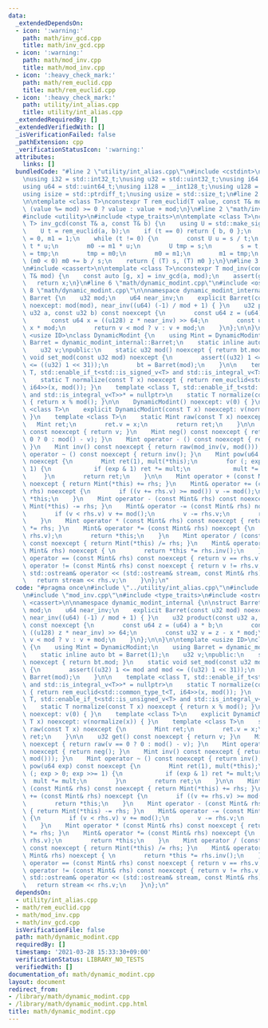 ```yaml
---
data:
  _extendedDependsOn:
  - icon: ':warning:'
    path: math/inv_gcd.cpp
    title: math/inv_gcd.cpp
  - icon: ':warning:'
    path: math/mod_inv.cpp
    title: math/mod_inv.cpp
  - icon: ':heavy_check_mark:'
    path: math/rem_euclid.cpp
    title: math/rem_euclid.cpp
  - icon: ':heavy_check_mark:'
    path: utility/int_alias.cpp
    title: utility/int_alias.cpp
  _extendedRequiredBy: []
  _extendedVerifiedWith: []
  _isVerificationFailed: false
  _pathExtension: cpp
  _verificationStatusIcon: ':warning:'
  attributes:
    links: []
  bundledCode: "#line 2 \"utility/int_alias.cpp\"\n#include <cstdint>\n#include <cstddef>\n\
    \nusing i32 = std::int32_t;\nusing u32 = std::uint32_t;\nusing i64 = std::int64_t;\n\
    using u64 = std::uint64_t;\nusing i128 = __int128_t;\nusing u128 = __uint128_t;\n\
    using isize = std::ptrdiff_t;\nusing usize = std::size_t;\n#line 2 \"math/rem_euclid.cpp\"\
    \n\ntemplate <class T>\nconstexpr T rem_euclid(T value, const T& mod) {\n    return\
    \ (value %= mod) >= 0 ? value : value + mod;\n}\n#line 2 \"math/inv_gcd.cpp\"\n\
    #include <utility>\n#include <type_traits>\n\ntemplate <class T>\nconstexpr std::pair<T,\
    \ T> inv_gcd(const T& a, const T& b) {\n    using U = std::make_signed_t<T>;\n\
    \    U t = rem_euclid(a, b);\n    if (t == 0) return { b, 0 };\n    U s = b, m0\
    \ = 0, m1 = 1;\n    while (t != 0) {\n        const U u = s / t;\n        s -=\
    \ t * u;\n        m0 -= m1 * u;\n        U tmp = s;\n        s = t;\n        t\
    \ = tmp;\n        tmp = m0;\n        m0 = m1;\n        m1 = tmp;\n    }\n    if\
    \ (m0 < 0) m0 += b / s;\n    return { (T) s, (T) m0 };\n}\n#line 3 \"math/mod_inv.cpp\"\
    \n#include <cassert>\n\ntemplate <class T>\nconstexpr T mod_inv(const T& a, const\
    \ T& mod) {\n    const auto [g, x] = inv_gcd(a, mod);\n    assert(g == 1);\n \
    \   return x;\n}\n#line 6 \"math/dynamic_modint.cpp\"\n#include <ostream>\n#line\
    \ 8 \"math/dynamic_modint.cpp\"\n\nnamespace dynamic_modint_internal {\n\nstruct\
    \ Barret {\n    u32 mod;\n    u64 near_inv;\n    explicit Barret(const u32 mod)\
    \ noexcept: mod(mod), near_inv((u64) (-1) / mod + 1) { }\n    u32 product(const\
    \ u32 a, const u32 b) const noexcept {\n        const u64 z = (u64) a * b;\n \
    \       const u64 x = ((u128) z * near_inv) >> 64;\n        const u32 v = z -\
    \ x * mod;\n        return v < mod ? v : v + mod;\n    }\n};\n\n}\n\ntemplate\
    \ <usize ID>\nclass DynamicModint {\n    using Mint = DynamicModint;\n    using\
    \ Barret = dynamic_modint_internal::Barret;\n    static inline auto bt = Barret(1);\n\
    \    u32 v;\npublic:\n    static u32 mod() noexcept { return bt.mod; }\n    static\
    \ void set_mod(const u32 mod) noexcept {\n        assert((u32) 1 <= mod and mod\
    \ <= ((u32) 1 << 31));\n        bt = Barret(mod);\n    }\n\n    template <class\
    \ T, std::enable_if_t<std::is_signed_v<T> and std::is_integral_v<T>>* = nullptr>\n\
    \    static T normalize(const T x) noexcept { return rem_euclid<std::common_type_t<T,\
    \ i64>>(x, mod()); }\n    template <class T, std::enable_if_t<std::is_unsigned_v<T>\
    \ and std::is_integral_v<T>>* = nullptr>\n    static T normalize(const T x) noexcept\
    \ { return x % mod(); }\n\n    DynamicModint() noexcept: v(0) { }\n    template\
    \ <class T>\n    explicit DynamicModint(const T x) noexcept: v(normalize(x)) {\
    \ }\n    template <class T>\n    static Mint raw(const T x) noexcept {\n     \
    \   Mint ret;\n        ret.v = x;\n        return ret;\n    }\n\n    u32 get()\
    \ const noexcept { return v; }\n    Mint neg() const noexcept { return raw(v ==\
    \ 0 ? 0 : mod() - v); }\n    Mint operator - () const noexcept { return neg();\
    \ }\n    Mint inv() const noexcept { return raw(mod_inv(v, mod())); }\n    Mint\
    \ operator ~ () const noexcept { return inv(); }\n    Mint pow(u64 exp) const\
    \ noexcept {\n        Mint ret(1), mult(*this);\n        for (; exp > 0; exp >>=\
    \ 1) {\n            if (exp & 1) ret *= mult;\n            mult *= mult;\n   \
    \     }\n        return ret;\n    }\n\n    Mint operator + (const Mint& rhs) const\
    \ noexcept { return Mint(*this) += rhs; }\n    Mint& operator += (const Mint&\
    \ rhs) noexcept {\n        if ((v += rhs.v) >= mod()) v -= mod();\n        return\
    \ *this;\n    }\n    Mint operator - (const Mint& rhs) const noexcept { return\
    \ Mint(*this) -= rhs; }\n    Mint& operator -= (const Mint& rhs) noexcept {\n\
    \        if (v < rhs.v) v += mod();\n        v -= rhs.v;\n        return *this;\n\
    \    }\n    Mint operator * (const Mint& rhs) const noexcept { return Mint(*this)\
    \ *= rhs; }\n    Mint& operator *= (const Mint& rhs) noexcept {\n        v = bt.product(v,\
    \ rhs.v);\n        return *this;\n    }\n    Mint operator / (const Mint& rhs)\
    \ const noexcept { return Mint(*this) /= rhs; }\n    Mint& operator /= (const\
    \ Mint& rhs) noexcept { \n        return *this *= rhs.inv();\n    }\n    bool\
    \ operator == (const Mint& rhs) const noexcept { return v == rhs.v; }\n    bool\
    \ operator != (const Mint& rhs) const noexcept { return v != rhs.v; }\n    friend\
    \ std::ostream& operator << (std::ostream& stream, const Mint& rhs) { \n     \
    \   return stream << rhs.v;\n    }\n};\n"
  code: "#pragma once\n#include \"../utility/int_alias.cpp\"\n#include \"rem_euclid.cpp\"\
    \n#include \"mod_inv.cpp\"\n#include <type_traits>\n#include <ostream>\n#include\
    \ <cassert>\n\nnamespace dynamic_modint_internal {\n\nstruct Barret {\n    u32\
    \ mod;\n    u64 near_inv;\n    explicit Barret(const u32 mod) noexcept: mod(mod),\
    \ near_inv((u64) (-1) / mod + 1) { }\n    u32 product(const u32 a, const u32 b)\
    \ const noexcept {\n        const u64 z = (u64) a * b;\n        const u64 x =\
    \ ((u128) z * near_inv) >> 64;\n        const u32 v = z - x * mod;\n        return\
    \ v < mod ? v : v + mod;\n    }\n};\n\n}\n\ntemplate <usize ID>\nclass DynamicModint\
    \ {\n    using Mint = DynamicModint;\n    using Barret = dynamic_modint_internal::Barret;\n\
    \    static inline auto bt = Barret(1);\n    u32 v;\npublic:\n    static u32 mod()\
    \ noexcept { return bt.mod; }\n    static void set_mod(const u32 mod) noexcept\
    \ {\n        assert((u32) 1 <= mod and mod <= ((u32) 1 << 31));\n        bt =\
    \ Barret(mod);\n    }\n\n    template <class T, std::enable_if_t<std::is_signed_v<T>\
    \ and std::is_integral_v<T>>* = nullptr>\n    static T normalize(const T x) noexcept\
    \ { return rem_euclid<std::common_type_t<T, i64>>(x, mod()); }\n    template <class\
    \ T, std::enable_if_t<std::is_unsigned_v<T> and std::is_integral_v<T>>* = nullptr>\n\
    \    static T normalize(const T x) noexcept { return x % mod(); }\n\n    DynamicModint()\
    \ noexcept: v(0) { }\n    template <class T>\n    explicit DynamicModint(const\
    \ T x) noexcept: v(normalize(x)) { }\n    template <class T>\n    static Mint\
    \ raw(const T x) noexcept {\n        Mint ret;\n        ret.v = x;\n        return\
    \ ret;\n    }\n\n    u32 get() const noexcept { return v; }\n    Mint neg() const\
    \ noexcept { return raw(v == 0 ? 0 : mod() - v); }\n    Mint operator - () const\
    \ noexcept { return neg(); }\n    Mint inv() const noexcept { return raw(mod_inv(v,\
    \ mod())); }\n    Mint operator ~ () const noexcept { return inv(); }\n    Mint\
    \ pow(u64 exp) const noexcept {\n        Mint ret(1), mult(*this);\n        for\
    \ (; exp > 0; exp >>= 1) {\n            if (exp & 1) ret *= mult;\n          \
    \  mult *= mult;\n        }\n        return ret;\n    }\n\n    Mint operator +\
    \ (const Mint& rhs) const noexcept { return Mint(*this) += rhs; }\n    Mint& operator\
    \ += (const Mint& rhs) noexcept {\n        if ((v += rhs.v) >= mod()) v -= mod();\n\
    \        return *this;\n    }\n    Mint operator - (const Mint& rhs) const noexcept\
    \ { return Mint(*this) -= rhs; }\n    Mint& operator -= (const Mint& rhs) noexcept\
    \ {\n        if (v < rhs.v) v += mod();\n        v -= rhs.v;\n        return *this;\n\
    \    }\n    Mint operator * (const Mint& rhs) const noexcept { return Mint(*this)\
    \ *= rhs; }\n    Mint& operator *= (const Mint& rhs) noexcept {\n        v = bt.product(v,\
    \ rhs.v);\n        return *this;\n    }\n    Mint operator / (const Mint& rhs)\
    \ const noexcept { return Mint(*this) /= rhs; }\n    Mint& operator /= (const\
    \ Mint& rhs) noexcept { \n        return *this *= rhs.inv();\n    }\n    bool\
    \ operator == (const Mint& rhs) const noexcept { return v == rhs.v; }\n    bool\
    \ operator != (const Mint& rhs) const noexcept { return v != rhs.v; }\n    friend\
    \ std::ostream& operator << (std::ostream& stream, const Mint& rhs) { \n     \
    \   return stream << rhs.v;\n    }\n};\n"
  dependsOn:
  - utility/int_alias.cpp
  - math/rem_euclid.cpp
  - math/mod_inv.cpp
  - math/inv_gcd.cpp
  isVerificationFile: false
  path: math/dynamic_modint.cpp
  requiredBy: []
  timestamp: '2021-03-28 15:33:30+09:00'
  verificationStatus: LIBRARY_NO_TESTS
  verifiedWith: []
documentation_of: math/dynamic_modint.cpp
layout: document
redirect_from:
- /library/math/dynamic_modint.cpp
- /library/math/dynamic_modint.cpp.html
title: math/dynamic_modint.cpp
---
```

